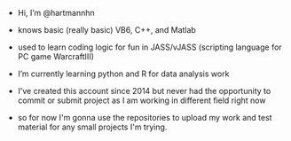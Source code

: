 - Hi, I’m @hartmannhn
- knows basic (really basic) VB6, C++, and Matlab
- used to learn coding logic for fun in JASS/vJASS (scripting language for PC game WarcraftIII)

- I’m currently learning python and R for data analysis work
- I've created this account since 2014 but never had the opportunity to commit or submit project as I am working in different field right now
- so for now I'm gonna use the repositories to upload my work and test material for any small projects I'm trying.

<!---
hartmannhn/hartmannhn is a ✨ special ✨ repository because its `README.md` (this file) appears on your GitHub profile.
You can click the Preview link to take a look at your changes.
--->
